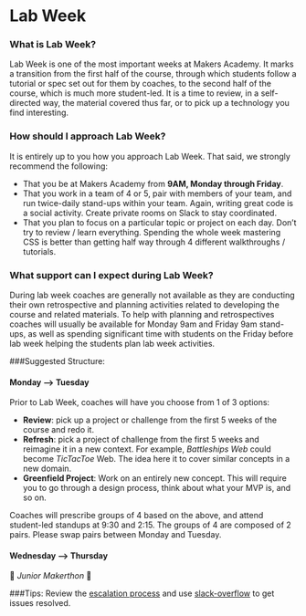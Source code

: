 Lab Week
========

### What is Lab Week?
Lab Week is one of the most important weeks at Makers Academy. It marks a transition from the first half of the course, through which students follow a tutorial or spec set out for them by coaches, to the second half of the course, which is much more student-led. It is a time to review, in a self-directed way, the material covered thus far, or to pick up a technology you find interesting.

### How should I approach Lab Week?
It is entirely up to you how you approach Lab Week. That said, we strongly recommend the following:
- That you be at Makers Academy from **9AM, Monday through Friday**.
- That you work in a team of 4 or 5, pair with members of your team, and run twice-daily stand-ups within your team. Again, writing great code is a social activity. Create private rooms on Slack to stay coordinated.
- That you plan to focus on a particular topic or project on each day. Don’t try to review / learn everything. Spending the whole week mastering CSS is better than getting half way through 4 different walkthroughs / tutorials.

### What support can I expect during Lab Week?
During lab week coaches are generally not available as they are conducting their own retrospective and planning activities related to developing the course and related materials.  To help with planning and retrospectives coaches will usually be available for Monday 9am and Friday 9am stand-ups, as well as spending significant time with students on the Friday before lab week helping the students plan lab week activities.

###Suggested Structure:
#### Monday --> Tuesday
Prior to Lab Week, coaches will have you choose from 1 of 3 options:
- **Review**: pick up a project or challenge from the first 5 weeks of the course and redo it.
- **Refresh**: pick a project of challenge from the first 5 weeks and reimagine it in a new context. For example, *Battleships Web* could become *TicTacToe* Web. The idea here it to cover similar concepts in a new domain.
- **Greenfield Project**: Work on an entirely new concept. This will require you to go through a design process, think about what your MVP is, and so on.

Coaches will prescribe groups of 4 based on the above, and attend student-led standups at 9:30 and 2:15. The groups of 4 are composed of 2 pairs. Please swap pairs between Monday and Tuesday.

#### Wednesday --> Thursday
:construction: *Junior Makerthon* :construction:

###Tips:
Review the [escalation process](https://github.com/makersacademy/course/blob/master/pills/escalation_process.md) and use [slack-overflow](https://github.com/makersacademy/slack-overflow) to get issues resolved.
